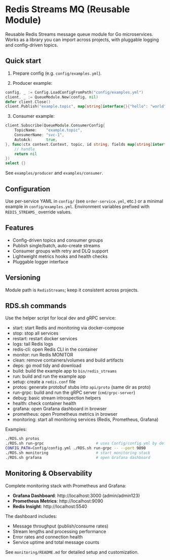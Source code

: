 # Redis Streams MQ (Reusable Module)
Reusable Redis Streams message queue module for Go microservices. Works as a library you can import across projects, with pluggable logging and config-driven topics.


## Quick start

1) Prepare config (e.g. `config/examples.yml`).

2) Producer example:

```go
config, _ := Config.LoadConfigFromPath("config/examples.yml")
client, _ := QueueModule.New(config, nil)
defer client.Close()
client.Publish("example.topic", map[string]interface{}{"hello": "world"})
```

3) Consumer example:

```go
client.Subscribe(QueueModule.ConsumerConfig{
    TopicName:    "example.topic",
    ConsumerName: "svc-1",
    AutoAck:      true,
}, func(ctx context.Context, topic, id string, fields map[string]interface{}) error {
    // handle
    return nil
})
select {}
```

See `examples/producer` and `examples/consumer`.

## Configuration

Use per-service YAML in `config/` (see `order-service.yml`, etc.) or a minimal example in `config/examples.yml`. Environment variables prefixed with `REDIS_STREAMS_` override values.

## Features

- Config-driven topics and consumer groups
- Publish single/batch, auto-create streams
- Consumer groups with retry and DLQ support
- Lightweight metrics hooks and health checks
- Pluggable logger interface

## Versioning

Module path is `RedisStreams`; keep it consistent across projects.

## RDS.sh commands

Use the helper script for local dev and gRPC service:

- start: start Redis and monitoring via docker-compose
- stop: stop all services
- restart: restart docker services
- logs: tail Redis logs
- redis-cli: open Redis CLI in the container
- monitor: run Redis MONITOR
- clean: remove containers/volumes and build artifacts
- deps: go mod tidy and download
- build: build the example app to `bin/redis_streams`
- run: build and run the example app
- setup: create a `redis.conf` file
- protos: generate protobuf stubs into `api/proto` (same dir as proto)
- run-grpc: build and run the gRPC server (`cmd/grpc-server`)
- debug: basic stream introspection helpers
- health: check container health
- grafana: open Grafana dashboard in browser
- prometheus: open Prometheus metrics in browser
- monitoring: start all monitoring services (Redis, Prometheus, Grafana)

Examples:

```bash
./RDS.sh protos
./RDS.sh run-grpc                       # uses Config/config.yml by default
CONFIG_PATH=Config/config.yml ./RDS.sh run-grpc -- --port 9090
./RDS.sh monitoring                     # start monitoring stack
./RDS.sh grafana                        # open Grafana dashboard
```

## Monitoring & Observability

Complete monitoring stack with Prometheus and Grafana:

- **Grafana Dashboard**: http://localhost:3000 (admin/admin123)
- **Prometheus Metrics**: http://localhost:9090
- **Redis Insight**: http://localhost:5540

The dashboard includes:
- Message throughput (publish/consume rates)
- Stream lengths and processing performance
- Error rates and connection health
- Service uptime and total message counts

See `monitoring/README.md` for detailed setup and customization.
